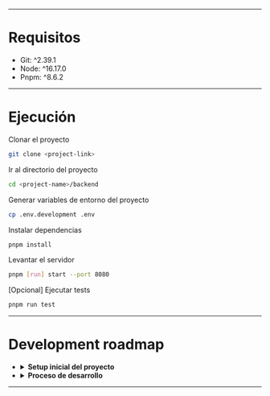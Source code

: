 ***
# Requisitos
- Git:  ^2.39.1
- Node: ^16.17.0
- Pnpm:  ^8.6.2

***
# Ejecución
Clonar el proyecto
```bash
git clone <project-link>
```
Ir al directorio del proyecto
```bash
cd <project-name>/backend
```
Generar variables de entorno del proyecto
```bash
cp .env.development .env
```
Instalar dependencias
```bash
pnpm install
```
Levantar el servidor
```bash
pnpm [run] start --port 8080
```
[Opcional] Ejecutar tests
```bash
pnpm run test
```

***
# Development roadmap
- <details><summary><strong>Setup inicial del proyecto</strong></summary>
  
  - Manual scaffolding node-ts project
  - Development tools: linter (eslint) + formatter (prettier) + editor config 
  - Despliegue del servidor en un hosting = <ins>Vercel</ins> 
  </details>

- <details><summary><strong>Proceso de desarrollo</strong></summary>

  - Implementación de un servidor web (http) con **Express**
  - **Estructura de proyecto / directorio en capas**: capas de MVC + service layer + ...
    - Controller: trata puntos de entrada de los recursos que ofrece el servidor
    - Models = database: operación CRUD contra BD
    - Services: controla lógicas (para que el controlador pueda distribuir la carga de trabajo)
    - Utils = helpers (p.e: llamados desde services)
    - ...
  
  - Definir de rutas (**routing**) mediante la arquitectura **API REST**
  - Comprobación de rutas (+documentación) con un cliente de prueba: **VSC Rest Client**
  
  - Comunicación con el gestor de BD: **mongoDB** (BD basada en documentos (de colección), sin relación, el esquema del documento es libre o no fijo)
      - <ins>DB para development</ins>
      - <ins>DB para production</ins>
    - Uso de **ORM mongoose** (en lugar del driver de mongoDB para interactuar y manipular la BD)

  - Validación manual de parámetros de entrada (a ser guardados en la BD)
    - Alternativa **express-validator**
  - Manejo de errores (simple)

</details>

***
